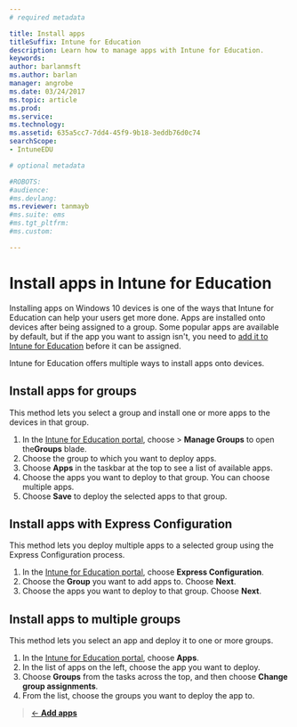```yaml
---
# required metadata

title: Install apps 
titleSuffix: Intune for Education
description: Learn how to manage apps with Intune for Education.
keywords:
author: barlanmsft
ms.author: barlan
manager: angrobe
ms.date: 03/24/2017
ms.topic: article
ms.prod:
ms.service:
ms.technology:
ms.assetid: 635a5cc7-7dd4-45f9-9b18-3eddb76d0c74
searchScope:
- IntuneEDU

# optional metadata

#ROBOTS:
#audience:
#ms.devlang:
ms.reviewer: tanmayb
#ms.suite: ems
#ms.tgt_pltfrm:
#ms.custom:

---
```


# Install apps in Intune for Education

Installing apps on Windows 10 devices is one of the ways that Intune for Education can help your users get more done. Apps are installed onto devices after being assigned to a group. Some popular apps are available by default, but if the app you want to assign isn't, you need to [add it to Intune for Education](add-apps.md) before it can be assigned. 

Intune for Education offers multiple ways to install apps onto devices. 

##  Install apps for groups
This method lets you select a group and install one or more apps to the devices in that group.
1. In the [Intune for Education portal](https://intuneeducation.portal.azure.com), choose > **Manage Groups** to open the**Groups** blade.
2. Choose the group to which you want to deploy apps.
3. Choose **Apps** in the taskbar at the top to see a list of available apps.  
4. Choose the apps you want to deploy to that group. You can choose multiple apps.
5. Choose **Save** to deploy the selected apps to that group.

## Install apps with Express Configuration
This method lets you deploy multiple apps to a selected group using the Express Configuration process.
1. In the [Intune for Education portal](https://manage.windowsazure.com), choose **Express Configuration**.  
2. Choose the **Group** you want to add apps to. Choose **Next**.
3. Choose the apps you want to deploy to that group. Choose **Next**. 

## Install apps to multiple groups
This method lets you select an app and deploy it to one or more groups.
1. In the [Intune for Education portal](https://manage.windowsazure.com), choose **Apps**.
2. In the list of apps on the left, choose the app you want to deploy.
3. Choose **Groups** from the tasks across the top, and then choose **Change group assignments**.
4. From the list, choose the groups you want to deploy the app to. 


>[&larr; **Add apps**](.\add-apps.md)     <!-- [**Manage Intune licenses** &rarr;](.\start-with-a-paid-subscription-to-microsoft-intune-step-4.md)  -->
